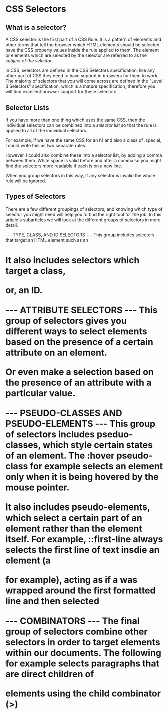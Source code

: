 # CSS Selectors #

## What is a selector? ##
A CSS selector is the first part of a CSS Rule. It is a pattern of elements and other terms that tell the browser which HTML elements should be selected have the CSS property values inside the rule applied to them. The element or elements which are selected by the selector are referred to as the *subject of the selector*.

In CSS, selectors are defined in the CSS Selectors specification; like any other part of CSS they need to have suporot in browsers for them to work. The majority of selectors that you will come across are defined in the "Level 3 Selectors" specification, which is a mature specification, therefore you will find excellent browser support for these selectors.

## Selector Lists ##
If you have more than one thing which uses the same CSS, then the individual selectors can be combined into a *selector list* so that the rule is applied to all of the individual selectors.

For example, if we have the same CSS for an h1 and also a class of .special, I could write this as two separate rules.

However, I could also combine these into a selector list, by adding a comma between them. White space is valid before and after a comma so you might find the selectors more readable if each is on a new line.

When you group selectors in this way, if any selector is invalid the whole rule will be ignored.

## Types of Selectors ##
There are a few different groupings of selectors, and knowing which type of selector you might need will help you to find the right tool for the job. In this article's subarticles we will look at the different groups of selectors in more detail.

--- TYPE, CLASS, AND ID SELECTORS ---
This group includes selectors that target an HTML element such as an <h1>

It also includes selectors which target a class,

or, an ID.

--- ATTRIBUTE SELECTORS ---
This group of selectors gives you different ways to select elements based on the presence of a certain attribute on an element.

Or even make a selection based on the presence of an attribute with a particular value.

--- PSEUDO-CLASSES AND PSEUDO-ELEMENTS ---
This group of selectors includes pseduo-classes, which style certain states of an element. The :hover pseudo-class for example selects an element only when it is being hovered by the mouse pointer.

It also includes pseudo-elements, which select a certain part of an element rather than the element itself. For example, ::first-line always selects the first line of text insdie an element (a <p> for example), acting as if a <span> was wrapped around the first formatted line and then selected

--- COMBINATORS ---
The final group of selectors combine other selectors in order to target elements within our documents. The following for example selects paragraphs that are direct children of <article> elements using the child combinator (>)